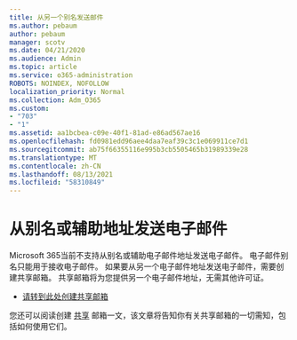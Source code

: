 ```yaml
---
title: 从另一个别名发送邮件
ms.author: pebaum
author: pebaum
manager: scotv
ms.date: 04/21/2020
ms.audience: Admin
ms.topic: article
ms.service: o365-administration
ROBOTS: NOINDEX, NOFOLLOW
localization_priority: Normal
ms.collection: Adm_O365
ms.custom:
- "703"
- "1"
ms.assetid: aa1bcbea-c09e-40f1-81ad-e86ad567ae16
ms.openlocfilehash: fd0981edd96aee4daa7eaf39c3c1e069911ce7d1
ms.sourcegitcommit: ab75f66355116e995b3cb5505465b31989339e28
ms.translationtype: MT
ms.contentlocale: zh-CN
ms.lasthandoff: 08/13/2021
ms.locfileid: "58310849"
---
```

# <a name="send-email-from-an-alias-or-secondary-address"></a>从别名或辅助地址发送电子邮件

Microsoft 365当前不支持从别名或辅助电子邮件地址发送电子邮件。 电子邮件别名只能用于接收电子邮件。 如果要从另一个电子邮件地址发送电子邮件，需要创建共享邮箱。 共享邮箱将为您提供另一个电子邮件地址，无需其他许可证。
  
- [请转到此处创建共享邮箱](https://portal.office.com/AdminPortal/Home#/AssistedGuide/addemailoptions)

您还可以阅读创建 [共享](https://docs.microsoft.com/microsoft-365/admin/email/create-a-shared-mailbox) 邮箱一文，该文章将告知你有关共享邮箱的一切需知，包括如何使用它们。